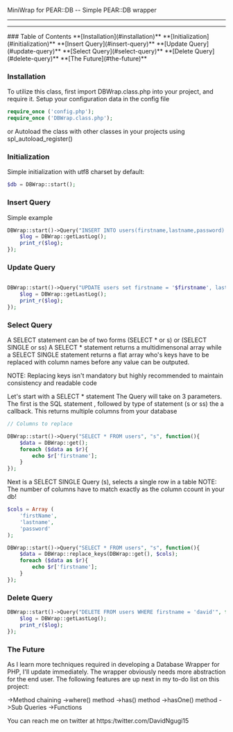 MiniWrap for PEAR::DB -- Simple PEAR::DB wrapper
<hr>
<hr>
### Table of Contents
**[Installation](#installation)**  
**[Initialization](#initialization)**  
**[Insert Query](#insert-query)**  
**[Update Query](#update-query)**  
**[Select Query](#select-query)**  
**[Delete Query](#delete-query)**  
**[The Future](#the-future)**

### Installation
To utilize this class, first import DBWrap.class.php into your project, and require it.
Setup your configuration data in the config file

```php
require_once ('config.php');
require_once ('DBWrap.class.php');
```
or Autoload the class with other classes in your projects using spl_autoload_register()

### Initialization
Simple initialization with utf8 charset by default:
```php
$db = DBWrap::start();
```

### Insert Query
Simple example
```php
DBWrap::start()->Query("INSERT INTO users(firstname,lastname,password) VALUES('david','ngugi','mypass')", function(){
	$log = DBWrap::getLastLog();
	print_r($log);
});
```

### Update Query
```php

DBWrap::start()->Query("UPDATE users set firstname = '$firstname', lastname = '$lastname', password = '$password')", function(){
	$log = DBWrap::getLastLog();
	print_r($log);
});
```
### Select Query
A SELECT statement can be of two forms (SELECT * or s) or (SELECT SINGLE or ss)
A SELECT * statement returns a multidimensonal array while a SELECT SINGLE statement returns a flat array who's keys have to be replaced with column names before any value can be outputed.

NOTE: Replacing keys isn't mandatory but highly recommended to maintain consistency and readable code

Let's start with a SELECT * statement
The Query will take on 3 parameters. The first is the SQL statement , followed by type of statement (s or ss) the a callback. This returns multiple columns from your database

```php
// Columns to replace

DBWrap::start()->Query("SELECT * FROM users", "s", function(){
	$data = DBWrap::get();
	foreach ($data as $r){
 		echo $r['firstname'];
 	}
});

```

Next is a SELECT SINGLE Query (s), selects a single row in a table
NOTE: The number of columns have to match exactly as the column ccount in your db!

```php
$cols = Array (
	'firstName',
	'lastname',
	'password'
);

DBWrap::start()->Query("SELECT * FROM users", "s", function(){
 	$data = DBWrap::replace_keys(DBWrap::get(), $cols);
 	foreach ($data as $r){
 		echo $r['firstname'];
 	}
});

```

### Delete Query
```php
DBWrap::start()->Query("DELETE FROM users WHERE firstname = 'david'", function(){
	$log = DBWrap::getLastLog();
	print_r($log);
});
```
###	The Future
As I learn more techniques required in developing a Database Wrapper for PHP, I'll update immediately.
The wrapper obviously needs more abstraction for the end user. The following features are up next in my to-do list on this project:

->Method chaining
->where() method
->has() method
->hasOne() method
->Sub Queries
->Functions

You can reach me on twitter at https:/twitter.com/DavidNgugi15
